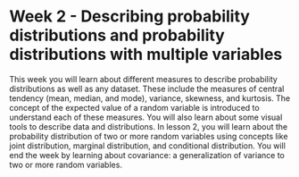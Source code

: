 # Week 2 - Describing probability distributions and probability distributions with multiple variables
This week you will learn about different measures to describe probability distributions as well as any dataset. These include the measures of central tendency (mean, median, and mode), variance, skewness, and kurtosis. The concept of the expected value of a random variable is introduced to understand each of these measures. You will also learn about some visual tools to describe data and distributions. In lesson 2, you will learn about the probability distribution of two or more random variables using concepts like joint distribution, marginal distribution, and conditional distribution. You will end the week by learning about covariance: a generalization of variance to two or more random variables.